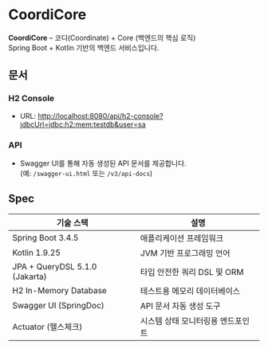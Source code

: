 # CoordiCore

**CoordiCore** – 코디(Coordinate) + Core (백엔드의 핵심 로직)  
Spring Boot + Kotlin 기반의 백엔드 서비스입니다.

## 문서

### H2 Console

- URL: [http://localhost:8080/api/h2-console?jdbcUrl=jdbc:h2:mem:testdb&user=sa](http://localhost:8080/api/h2-console?jdbcUrl=jdbc:h2:mem:testdb&user=sa)

### API

- Swagger UI를 통해 자동 생성된 API 문서를 제공합니다.  
  (예: `/swagger-ui.html` 또는 `/v3/api-docs`)

## Spec

| 기술 스택                        | 설명                                |
|----------------------------------|-------------------------------------|
| Spring Boot 3.4.5                | 애플리케이션 프레임워크             |
| Kotlin 1.9.25                    | JVM 기반 프로그래밍 언어            |
| JPA + QueryDSL 5.1.0 (Jakarta)  | 타입 안전한 쿼리 DSL 및 ORM         |
| H2 In-Memory Database           | 테스트용 메모리 데이터베이스        |
| Swagger UI (SpringDoc)          | API 문서 자동 생성 도구             |
| Actuator (헬스체크)              | 시스템 상태 모니터링용 엔드포인트    |